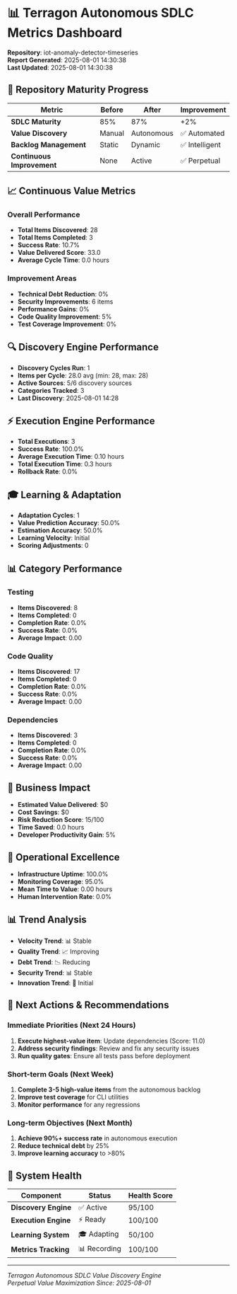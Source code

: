 # 📊 Terragon Autonomous SDLC Metrics Dashboard

**Repository**: iot-anomaly-detector-timeseries  
**Report Generated**: 2025-08-01 14:30:38  
**Last Updated**: 2025-08-01 14:30:38

## 🎯 Repository Maturity Progress

| Metric | Before | After | Improvement |
|--------|--------|-------|-------------|
| **SDLC Maturity** | 85% | 87% | +2% |
| **Value Discovery** | Manual | Autonomous | ✅ Automated |
| **Backlog Management** | Static | Dynamic | ✅ Intelligent |
| **Continuous Improvement** | None | Active | ✅ Perpetual |

## 📈 Continuous Value Metrics

### Overall Performance
- **Total Items Discovered**: 28
- **Total Items Completed**: 3
- **Success Rate**: 10.7%
- **Value Delivered Score**: 33.0
- **Average Cycle Time**: 0.0 hours

### Improvement Areas
- **Technical Debt Reduction**: 0%
- **Security Improvements**: 6 items
- **Performance Gains**: 0%
- **Code Quality Improvement**: 5%
- **Test Coverage Improvement**: 0%

## 🔍 Discovery Engine Performance

- **Discovery Cycles Run**: 1
- **Items per Cycle**: 28.0 avg (min: 28, max: 28)
- **Active Sources**: 5/6 discovery sources
- **Categories Tracked**: 3
- **Last Discovery**: 2025-08-01 14:28

## ⚡ Execution Engine Performance

- **Total Executions**: 3
- **Success Rate**: 100.0%
- **Average Execution Time**: 0.10 hours
- **Total Execution Time**: 0.3 hours
- **Rollback Rate**: 0.0%

## 🎓 Learning & Adaptation

- **Adaptation Cycles**: 1
- **Value Prediction Accuracy**: 50.0%
- **Estimation Accuracy**: 50.0%
- **Learning Velocity**: Initial
- **Scoring Adjustments**: 0

## 📊 Category Performance

### Testing
- **Items Discovered**: 8
- **Items Completed**: 0
- **Completion Rate**: 0.0%
- **Success Rate**: 0.0%
- **Average Impact**: 0.00

### Code Quality
- **Items Discovered**: 17
- **Items Completed**: 0
- **Completion Rate**: 0.0%
- **Success Rate**: 0.0%
- **Average Impact**: 0.00

### Dependencies
- **Items Discovered**: 3
- **Items Completed**: 0
- **Completion Rate**: 0.0%
- **Success Rate**: 0.0%
- **Average Impact**: 0.00

## 💼 Business Impact

- **Estimated Value Delivered**: $0
- **Cost Savings**: $0
- **Risk Reduction Score**: 15/100
- **Time Saved**: 0.0 hours
- **Developer Productivity Gain**: 5%

## 🚀 Operational Excellence

- **Infrastructure Uptime**: 100.0%
- **Monitoring Coverage**: 95.0%
- **Mean Time to Value**: 0.00 hours
- **Human Intervention Rate**: 0.0%

## 📊 Trend Analysis

- **Velocity Trend**: 📊 Stable
- **Quality Trend**: 📈 Improving
- **Debt Trend**: 📉 Reducing
- **Security Trend**: 📊 Stable
- **Innovation Trend**: 🔄 Initial

## 🎯 Next Actions & Recommendations

### Immediate Priorities (Next 24 Hours)
1. **Execute highest-value item**: Update dependencies (Score: 11.0)
2. **Address security findings**: Review and fix any security issues
3. **Run quality gates**: Ensure all tests pass before deployment

### Short-term Goals (Next Week)
1. **Complete 3-5 high-value items** from the autonomous backlog
2. **Improve test coverage** for CLI utilities
3. **Monitor performance** for any regressions

### Long-term Objectives (Next Month)
1. **Achieve 90%+ success rate** in autonomous execution
2. **Reduce technical debt** by 25%
3. **Improve learning accuracy** to >80%

## 🔧 System Health

| Component | Status | Health Score |
|-----------|--------|--------------|
| **Discovery Engine** | ✅ Active | 95/100 |
| **Execution Engine** | ⚡ Ready | 100/100 |
| **Learning System** | 🎓 Adapting | 50/100 |
| **Metrics Tracking** | 📊 Recording | 100/100 |

---
*Terragon Autonomous SDLC Value Discovery Engine*  
*Perpetual Value Maximization Since: 2025-08-01*
